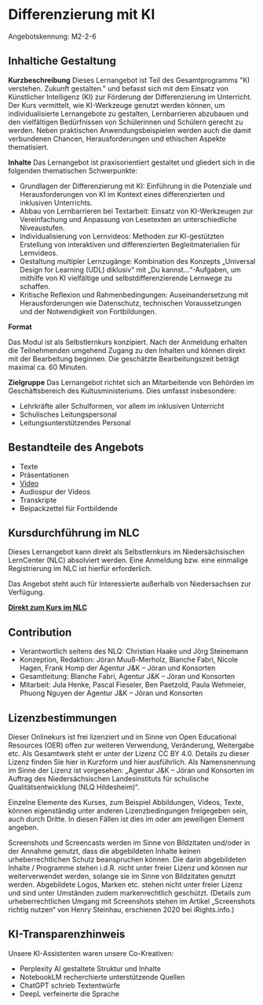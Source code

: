 # Differenzierung mit KI
Angebotskennung: M2-2-6 

## Inhaltiche Gestaltung

**Kurzbeschreibung**
Dieses Lernangebot ist Teil des Gesamtprogramms "KI verstehen. Zukunft gestalten." und befasst sich mit dem Einsatz von Künstlicher Intelligenz (KI) zur Förderung der Differenzierung im Unterricht.  Der Kurs vermittelt, wie KI-Werkzeuge genutzt werden können, um individualisierte Lernangebote zu gestalten, Lernbarrieren abzubauen und den vielfältigen Bedürfnissen von Schülerinnen und Schülern gerecht zu werden.  Neben praktischen Anwendungsbeispielen werden auch die damit verbundenen Chancen, Herausforderungen und ethischen Aspekte thematisiert. 

**Inhalte**
Das Lernangebot ist praxisorientiert gestaltet und gliedert sich in die folgenden thematischen Schwerpunkte:

* Grundlagen der Differenzierung mit KI: Einführung in die Potenziale und Herausforderungen von KI im Kontext eines differenzierten und inklusiven Unterrichts. 
* Abbau von Lernbarrieren bei Textarbeit: Einsatz von KI-Werkzeugen zur Vereinfachung und Anpassung von Lesetexten an unterschiedliche Niveaustufen. 
* Individualisierung von Lernvideos: Methoden zur KI-gestützten Erstellung von interaktiven und differenzierten Begleitmaterialien für Lernvideos. 
* Gestaltung multipler Lernzugänge: Kombination des Konzepts „Universal Design for Learning (UDL) diklusiv“ mit „Du kannst…“-Aufgaben, um mithilfe von KI vielfältige und selbstdifferenzierende Lernwege zu schaffen. 
* Kritische Reflexion und Rahmenbedingungen: Auseinandersetzung mit Herausforderungen wie Datenschutz, technischen Voraussetzungen und der Notwendigkeit von Fortbildungen. 

**Format**

Das Modul ist als Selbstlernkurs konzipiert. Nach der Anmeldung erhalten die Teilnehmenden umgehend Zugang zu den Inhalten und können direkt mit der Bearbeitung beginnen. Die geschätzte Bearbeitungszeit beträgt maximal ca. 60 Minuten.

**Zielgruppe**
Das Lernangebot richtet sich an Mitarbeitende von Behörden im Geschäftsbereich des Kultusministeriums. Dies umfasst insbesondere:

* Lehrkräfte aller Schulformen, vor allem im inklusiven Unterricht 
* Schulisches Leitungspersonal
* Leitungsunterstützendes Personal

## Bestandteile des Angebots

- Texte
- Präsentationen
- [Video](https://speicher.nibis.de/s/6Me3AaXjzJ3e7Dx)
- Audiospur der Videos
- Transkripte
- Beipackzettel für Fortbildende

## Kursdurchführung im NLC

Dieses Lernangebot kann direkt als Selbstlernkurs im Niedersächsischen LernCenter (NLC) absolviert werden. Eine Anmeldung bzw. eine einmalige Registrierung im NLC ist hierfür erforderlich.

Das Angebot steht auch für Interessierte außerhalb von Niedersachsen zur Verfügung.

**[Direkt zum Kurs im NLC](https://nlc.info/app/edb/event/49280)**

## Contribution

- Verantwortlich seitens des NLQ: Christian Haake und Jörg Steinemann 
- Konzeption, Redaktion: Jöran Muuß-Merholz, Blanche Fabri, Nicole Hagen, Frank Homp der Agentur J&K – Jöran und Konsorten
- Gesamtleitung: Blanche Fabri, Agentur J&K – Jöran und Konsorten
- Mitarbeit: Jula Henke, Pascal Fieseler, Ben Paetzold, Paula Wehmeier, Phuong Nguyen der Agentur J&K – Jöran und Konsorten

## Lizenzbestimmungen

Dieser Onlinekurs ist frei lizenziert und im Sinne von Open Educational Resources (OER) offen zur weiteren Verwendung, Veränderung, Weitergabe etc. Als Gesamtwerk steht er unter der Lizenz CC BY 4.0. Details zu dieser Lizenz finden Sie hier in Kurzform und hier ausführlich. Als Namensnennung im Sinne der Lizenz ist vorgesehen: „Agentur J&K – Jöran und Konsorten im Auftrag des Niedersächsischen Landesinstituts für schulische Qualitätsentwicklung (NLQ Hildesheim)“.

Einzelne Elemente des Kurses, zum Beispiel Abbildungen, Videos, Texte, können eigenständig unter anderen Lizenzbedingungen freigegeben sein, auch durch Dritte. In diesen Fällen ist dies im oder am jeweiligen Element angeben.

Screenshots und Screencasts werden im Sinne von Bildzitaten und/oder in der Annahme genutzt, dass die abgebildeten Inhalte keinen urheberrechtlichen Schutz beanspruchen können. Die darin abgebildeten Inhalte / Programme stehen i.d.R. nicht unter freier Lizenz und können nur weiterverwendet werden, solange sie im Sinne von Bildzitaten genutzt werden. Abgebildete Logos, Marken etc. stehen nicht unter freier Lizenz und sind unter Umständen zudem markenrechtlich geschützt. (Details zum urheberrechtlichen Umgang mit Screenshots stehen im Artikel „Screenshots richtig nutzen“ von Henry Steinhau, erschienen 2020 bei iRights.info.)

## KI-Transparenzhinweis

Unsere KI-Assistenten waren unsere Co-Kreativen:
- Perplexity AI gestaltete Struktur und Inhalte
- NotebookLM recherchierte unterstützende Quellen
- ChatGPT schrieb Textentwürfe
- DeepL verfeinerte die Sprache
